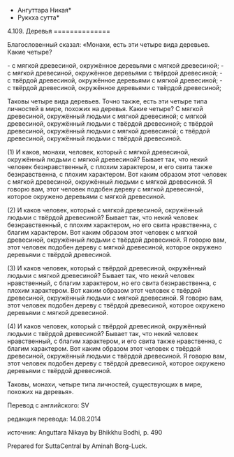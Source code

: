 * Ангуттара Никая*
* Руккха сутта*

4\.109\. Деревья
\=\=\=\=\=\=\=\=\=\=\=\=\=\=

Благословенный сказал: «Монахи, есть эти четыре вида деревьев\. Какие четыре?

\- с мягкой древесиной, окружённое деревьями с мягкой древесиной;
\- с мягкой древесиной, окружённое деревьями с твёрдой древесиной;
\- с твёрдой древесиной, окружённое деревьями с мягкой древесиной;
\- с твёрдой древесиной, окружённое деревьями с твёрдой древесиной;

Таковы четыре вида деревьев\. Точно также, есть эти четыре типа личностей в мире, похожих на деревья\. Какие четыре? С мягкой древесиной, окружённый людьми с мягкой древесиной; с мягкой древесиной, окружённый людьми с твёрдой древесиной; с твёрдой древесиной, окружённый людьми с мягкой древесиной; с твёрдой древесиной, окружённый людьми с твёрдой древесиной\.

\(1\) И каков, монахи, человек, который с мягкой древесиной, окружённый людьми с мягкой древесиной? Бывает так, что некий человек безнравственный, с плохим характером, и его свита также безнравственна, с плохим характером\. Вот каким образом этот человек с мягкой древесиной, окружённый людьми с мягкой древесиной\. Я говорю вам, этот человек подобен дереву с мягкой древесиной, которое окружено деревьями с мягкой древесиной\.

\(2\) И каков человек, который с мягкой древесиной, окружённый людьми с твёрдой древесиной? Бывает так, что некий человек безнравственный, с плохим характером, но его свита нравственна, с благим характером\. Вот каким образом этот человек с мягкой древесиной, окружённый людьми с твёрдой древесиной\. Я говорю вам, этот человек подобен дереву с мягкой древесиной, которое окружено деревьями с твёрдой древесиной\.

\(3\) И каков человек, который с твёрдой древесиной, окружённый людьми с мягкой древесиной? Бывает так, что некий человек нравственный, с благим характером, но его свита безнравственна, с плохим характером\. Вот каким образом этот человек с твёрдой древесиной, окружённый людьми с мягкой древесиной\. Я говорю вам, этот человек подобен дереву с твёрдой древесиной, которое окружено деревьями с мягкой древесиной\.

\(4\) И каков человек, который с твёрдой древесиной, окружённый людьми с твёрдой древесиной? Бывает так, что некий человек нравственный, с благим характером, и его свита также нравственна, с благим характером\. Вот каким образом этот человек с твёрдой древесиной, окружённый людьми с твёрдой древесиной\. Я говорю вам, этот человек подобен дереву с твёрдой древесиной, которое окружено деревьями с твёрдой древесиной\.

Таковы, монахи, четыре типа личностей, существующих в мире, похожих на деревья»\.

Перевод с английского: SV

редакция перевода: 14\.08\.2014

источник: Anguttara Nikaya by Bhikkhu Bodhi, p\. 490

Prepared for SuttaCentral by Aminah Borg\-Luck\.